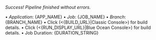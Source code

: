 *Success!</strong> Pipeline finished without errors.*

• *Application*: {APP_NAME}
• *Job*: {JOB_NAME}
• *Branch*: {BRANCH_NAME}
• Click (<{BUILD_URL}|Classic Console>) for build details.
• Click (<{RUN_DISPLAY_URL}|Blue Ocean Console>) for build details.
• Job Duration: {DURATION_STRING}
